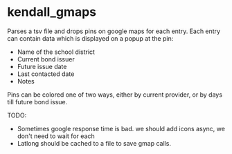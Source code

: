 # kendall_gmaps

Parses a tsv file and drops pins on google maps for each entry. Each entry can contain data which is displayed on a popup at the pin:
* Name of the school district
* Current bond issuer
* Future issue date
* Last contacted date
* Notes

Pins can be colored one of two ways, either by current provider, or by days till future bond issue.


TODO:
* Sometimes google response time is bad. we should add icons async, we don't need to wait for each
* Latlong should be cached to a file to save gmap calls.


